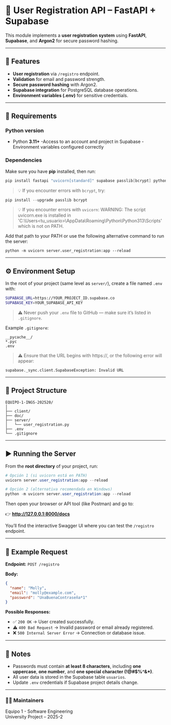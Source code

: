 # 🧩 User Registration API – FastAPI + Supabase

This module implements a **user registration system** using **FastAPI**, **Supabase**, and **Argon2** for secure password hashing.

---

## 🚀 Features

- **User registration** via `/registro` endpoint.  
- **Validation** for email and password strength.  
- **Secure password hashing** with Argon2.  
- **Supabase integration** for PostgreSQL database operations.  
- **Environment variables (.env)** for sensitive credentials.  

---

## 🧰 Requirements

### Python version
- Python **3.11+**
-Access to an account and project in Supabase
-Environment variables configured correctly

### Dependencies
Make sure you have **pip** installed, then run:

```PowerShell
pip install fastapi "uvicorn[standard]" supabase passlib[bcrypt] python-dotenv "pydantic[email]"
```

> 💡 If you encounter errors with `bcrypt`, try:
```PowerShell
pip install --upgrade passlib bcrypt
```

> 💡 If you encounter errors with `uvicorn`:
WARNING: The script uvicorn.exe is installed in 'C:\Users\<tu_usuario>\AppData\Roaming\Python\Python313\Scripts' which is not on PATH.

Add that path to your PATH or use the following alternative command to run the server:
```
python -m uvicorn server.user_registration:app --reload
```

---

## ⚙️ Environment Setup

In the root of your project (same level as `server/`), create a file named `.env` with:

```bash
SUPABASE_URL=https://YOUR_PROJECT_ID.supabase.co
SUPABASE_KEY=YOUR_SUPABASE_API_KEY
```

> ⚠️ Never push your `.env` file to GitHub — make sure it’s listed in `.gitignore`.

Example `.gitignore`:
```
__pycache__/
*.pyc
.env
```

> ⚠️ Ensure that the URL begins with https://, or the following error will appear:
```
supabase._sync.client.SupabaseException: Invalid URL
```

---

## 🧩 Project Structure

```
EQUIPO-1-INGS-202520/
│
├── client/
├── doc/
├── server/
│   └── user_registration.py
├── .env
└── .gitignore
```

---

## ▶️ Running the Server

From the **root directory** of your project, run:

```Powershell
# Opción 1 (si uvicorn está en PATH)
uvicorn server.user_registration:app --reload

# Opción 2 (alternativa recomendada en Windows)
python -m uvicorn server.user_registration:app --reload
```

Then open your browser or API tool (like Postman) and go to:

👉 **http://127.0.0.1:8000/docs**

You’ll find the interactive Swagger UI where you can test the `/registro` endpoint.

---

## 🧪 Example Request

**Endpoint:** `POST /registro`

**Body:**
```json
{
  "name": "Molly",
  "email": "molly@example.com",
  "password": "UnaBuenaContraseña*1"
}
```

**Possible Responses:**
- ✅ `200 OK` → User created successfully.
- ⚠️ `400 Bad Request` → Invalid password or email already registered.
- ❌ `500 Internal Server Error` → Connection or database issue.

---

## 🧾 Notes

- Passwords must contain **at least 8 characters**, including **one uppercase**, **one number**, and **one special character (!@#$%^&*)**.
- All user data is stored in the Supabase table `usuarios`.
- Update `.env` credentials if Supabase project details change.

---

### 👩‍💻 Maintainers
Equipo 1 - Software Engineering  
University Project – 2025-2